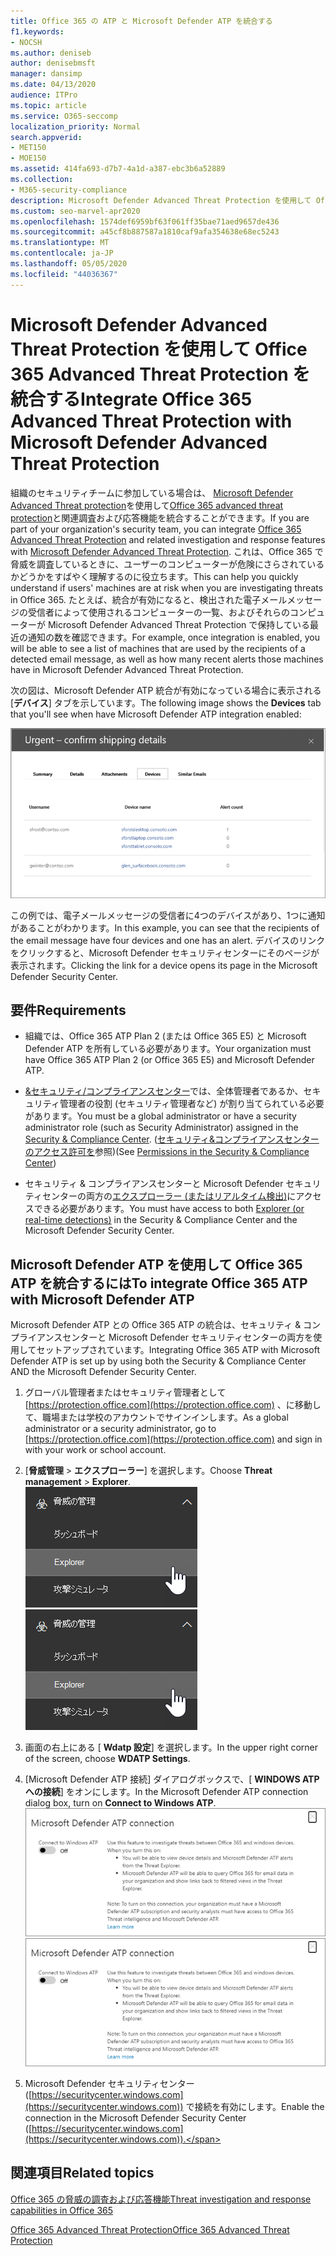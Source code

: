 ```yaml
---
title: Office 365 の ATP と Microsoft Defender ATP を統合する
f1.keywords:
- NOCSH
ms.author: deniseb
author: denisebmsft
manager: dansimp
ms.date: 04/13/2020
audience: ITPro
ms.topic: article
ms.service: O365-seccomp
localization_priority: Normal
search.appverid:
- MET150
- MOE150
ms.assetid: 414fa693-d7b7-4a1d-a387-ebc3b6a52889
ms.collection:
- M365-security-compliance
description: Microsoft Defender Advanced Threat Protection を使用して Office 365 Advanced Threat Protection を統合し、より詳細な脅威管理情報を表示します。
ms.custom: seo-marvel-apr2020
ms.openlocfilehash: 1574def6959bf63f061ff35bae71aed9657de436
ms.sourcegitcommit: a45cf8b887587a1810caf9afa354638e68ec5243
ms.translationtype: MT
ms.contentlocale: ja-JP
ms.lasthandoff: 05/05/2020
ms.locfileid: "44036367"
---
```

# <a name="integrate-office-365-advanced-threat-protection-with-microsoft-defender-advanced-threat-protection"></a><span data-ttu-id="ef10e-103">Microsoft Defender Advanced Threat Protection を使用して Office 365 Advanced Threat Protection を統合する</span><span class="sxs-lookup"><span data-stu-id="ef10e-103">Integrate Office 365 Advanced Threat Protection with Microsoft Defender Advanced Threat Protection</span></span>

<span data-ttu-id="ef10e-104">組織のセキュリティチームに参加している場合は、 [Microsoft Defender Advanced Threat protection](https://docs.microsoft.com/windows/security/threat-protection/microsoft-defender-atp/microsoft-defender-advanced-threat-protection)を使用して[Office 365 advanced threat protection](office-365-atp.md)と関連調査および応答機能を統合することができます。</span><span class="sxs-lookup"><span data-stu-id="ef10e-104">If you are part of your organization's security team, you can integrate [Office 365 Advanced Threat Protection](office-365-atp.md) and related investigation and response features with [Microsoft Defender Advanced Threat Protection](https://docs.microsoft.com/windows/security/threat-protection/microsoft-defender-atp/microsoft-defender-advanced-threat-protection).</span></span> <span data-ttu-id="ef10e-105">これは、Office 365 で脅威を調査しているときに、ユーザーのコンピューターが危険にさらされているかどうかをすばやく理解するのに役立ちます。</span><span class="sxs-lookup"><span data-stu-id="ef10e-105">This can help you quickly understand if users' machines are at risk when you are investigating threats in Office 365.</span></span> <span data-ttu-id="ef10e-106">たとえば、統合が有効になると、検出された電子メールメッセージの受信者によって使用されるコンピューターの一覧、およびそれらのコンピューターが Microsoft Defender Advanced Threat Protection で保持している最近の通知の数を確認できます。</span><span class="sxs-lookup"><span data-stu-id="ef10e-106">For example, once integration is enabled, you will be able to see a list of machines that are used by the recipients of a detected email message, as well as how many recent alerts those machines have in Microsoft Defender Advanced Threat Protection.</span></span>
  
<span data-ttu-id="ef10e-107">次の図は、Microsoft Defender ATP 統合が有効になっている場合に表示される [**デバイス**] タブを示しています。</span><span class="sxs-lookup"><span data-stu-id="ef10e-107">The following image shows the **Devices** tab that you'll see when have Microsoft Defender ATP integration enabled:</span></span>
  
![Microsoft Defender ATP が有効になっている場合は、アラートがあるデバイスの一覧を表示できます。](../../media/fec928ea-8f0c-44d7-80b9-a2e0a8cd4e89.PNG)
  
<span data-ttu-id="ef10e-109">この例では、電子メールメッセージの受信者に4つのデバイスがあり、1つに通知があることがわかります。</span><span class="sxs-lookup"><span data-stu-id="ef10e-109">In this example, you can see that the recipients of the email message have four devices and one has an alert.</span></span> <span data-ttu-id="ef10e-110">デバイスのリンクをクリックすると、Microsoft Defender セキュリティセンターにそのページが表示されます。</span><span class="sxs-lookup"><span data-stu-id="ef10e-110">Clicking the link for a device opens its page in the Microsoft Defender Security Center.</span></span>
  
## <a name="requirements"></a><span data-ttu-id="ef10e-111">要件</span><span class="sxs-lookup"><span data-stu-id="ef10e-111">Requirements</span></span>

- <span data-ttu-id="ef10e-112">組織では、Office 365 ATP Plan 2 (または Office 365 E5) と Microsoft Defender ATP を所有している必要があります。</span><span class="sxs-lookup"><span data-stu-id="ef10e-112">Your organization must have Office 365 ATP Plan 2 (or Office 365 E5) and Microsoft Defender ATP.</span></span>
    
- <span data-ttu-id="ef10e-113">[ &amp;セキュリティ/コンプライアンスセンター](https://protection.office.com)では、全体管理者であるか、セキュリティ管理者の役割 (セキュリティ管理者など) が割り当てられている必要があります。</span><span class="sxs-lookup"><span data-stu-id="ef10e-113">You must be a global administrator or have a security administrator role (such as Security Administrator) assigned in the [Security &amp; Compliance Center](https://protection.office.com).</span></span> <span data-ttu-id="ef10e-114">([セキュリティ&amp;コンプライアンスセンターのアクセス許可を](permissions-in-the-security-and-compliance-center.md)参照)</span><span class="sxs-lookup"><span data-stu-id="ef10e-114">(See [Permissions in the Security &amp; Compliance Center](permissions-in-the-security-and-compliance-center.md))</span></span>
    
- <span data-ttu-id="ef10e-115">セキュリティ & コンプライアンスセンターと Microsoft Defender セキュリティセンターの両方の[エクスプローラー (またはリアルタイム検出)](threat-explorer.md)にアクセスできる必要があります。</span><span class="sxs-lookup"><span data-stu-id="ef10e-115">You must have access to both [Explorer (or real-time detections)](threat-explorer.md) in the Security & Compliance Center and the Microsoft Defender Security Center.</span></span>
    
## <a name="to-integrate-office-365-atp-with-microsoft-defender-atp"></a><span data-ttu-id="ef10e-116">Microsoft Defender ATP を使用して Office 365 ATP を統合するには</span><span class="sxs-lookup"><span data-stu-id="ef10e-116">To integrate Office 365 ATP with Microsoft Defender ATP</span></span>

<span data-ttu-id="ef10e-117">Microsoft Defender ATP との Office 365 ATP の統合は、セキュリティ & コンプライアンスセンターと Microsoft Defender セキュリティセンターの両方を使用してセットアップされています。</span><span class="sxs-lookup"><span data-stu-id="ef10e-117">Integrating Office 365 ATP with Microsoft Defender ATP is set up by using both the Security & Compliance Center AND the Microsoft Defender Security Center.</span></span>
  
1. <span data-ttu-id="ef10e-118">グローバル管理者またはセキュリティ管理者として[https://protection.office.com](https://protection.office.com) 、に移動して、職場または学校のアカウントでサインインします。</span><span class="sxs-lookup"><span data-stu-id="ef10e-118">As a global administrator or a security administrator, go to [https://protection.office.com](https://protection.office.com) and sign in with your work or school account.</span></span>
    
2. <span data-ttu-id="ef10e-119">[**脅威管理** \> **エクスプローラー**] を選択します。</span><span class="sxs-lookup"><span data-stu-id="ef10e-119">Choose **Threat management** \> **Explorer**.</span></span><br><span data-ttu-id="ef10e-120">![脅威管理メニューのエクスプローラー](../../media/ThreatMgmt-Explorer-nav.png)</span><span class="sxs-lookup"><span data-stu-id="ef10e-120">![Explorer in Threat Management menu](../../media/ThreatMgmt-Explorer-nav.png)</span></span><br>
    
3. <span data-ttu-id="ef10e-121">画面の右上にある [ **Wdatp 設定**] を選択します。</span><span class="sxs-lookup"><span data-stu-id="ef10e-121">In the upper right corner of the screen, choose **WDATP Settings**.</span></span>
    
4. <span data-ttu-id="ef10e-122">[Microsoft Defender ATP 接続] ダイアログボックスで、[ **WINDOWS ATP への接続**] をオンにします。</span><span class="sxs-lookup"><span data-stu-id="ef10e-122">In the Microsoft Defender ATP connection dialog box, turn on **Connect to Windows ATP**.</span></span><br><span data-ttu-id="ef10e-123">![Microsoft Defender ATP 接続](../../media/Explorer-WDATPConnection-dialog.png)</span><span class="sxs-lookup"><span data-stu-id="ef10e-123">![Microsoft Defender ATP connection](../../media/Explorer-WDATPConnection-dialog.png)</span></span><br>
    
5. <span data-ttu-id="ef10e-124">Microsoft Defender セキュリティセンター ([https://securitycenter.windows.com](https://securitycenter.windows.com)) で接続を有効にします。</span><span class="sxs-lookup"><span data-stu-id="ef10e-124">Enable the connection in the Microsoft Defender Security Center ([https://securitycenter.windows.com](https://securitycenter.windows.com)).</span></span>

## <a name="related-topics"></a><span data-ttu-id="ef10e-125">関連項目</span><span class="sxs-lookup"><span data-stu-id="ef10e-125">Related topics</span></span>

[<span data-ttu-id="ef10e-126">Office 365 の脅威の調査および応答機能</span><span class="sxs-lookup"><span data-stu-id="ef10e-126">Threat investigation and response capabilities in Office 365</span></span>](office-365-ti.md)
  
[<span data-ttu-id="ef10e-127">Office 365 Advanced Threat Protection</span><span class="sxs-lookup"><span data-stu-id="ef10e-127">Office 365 Advanced Threat Protection</span></span>](office-365-atp.md)
  

